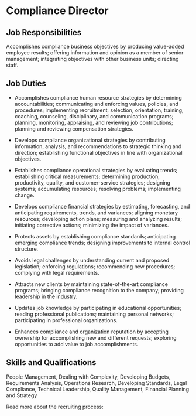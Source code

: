 # Compliance Director

## Job Responsibilities

Accomplishes compliance business objectives by producing value-added employee results; offering information and opinion as a member of senior management; integrating objectives with other business units; directing staff.

## Job Duties

* Accomplishes compliance human resource strategies by determining accountabilities; communicating and enforcing values, policies, and procedures; implementing recruitment, selection, orientation, training, coaching, counseling, disciplinary, and communication programs; planning, monitoring, appraising, and reviewing job contributions; planning and reviewing compensation strategies.

* Develops compliance organizational strategies by contributing information, analysis, and recommendations to strategic thinking and direction; establishing functional objectives in line with organizational objectives.

* Establishes compliance operational strategies by evaluating trends; establishing critical measurements; determining production, productivity, quality, and customer-service strategies; designing systems; accumulating resources; resolving problems; implementing change.

* Develops compliance financial strategies by estimating, forecasting, and anticipating requirements, trends, and variances; aligning monetary resources; developing action plans; measuring and analyzing results; initiating corrective actions; minimizing the impact of variances.

* Protects assets by establishing compliance standards; anticipating emerging compliance trends; designing improvements to internal control structure.

* Avoids legal challenges by understanding current and proposed legislation; enforcing regulations; recommending new procedures; complying with legal requirements.

* Attracts new clients by maintaining state-of-the-art compliance programs; bringing compliance recognition to the company; providing leadership in the industry.

* Updates job knowledge by participating in educational opportunities; reading professional publications; maintaining personal networks; participating in professional organizations.

* Enhances compliance and organization reputation by accepting ownership for accomplishing new and different requests; exploring opportunities to add value to job accomplishments.

## Skills and Qualifications

People Management, Dealing with Complexity, Developing Budgets, Requirements Analysis, Operations Research, Developing Standards, Legal Compliance, Technical Leadership, Quality Management, Financial Planning and Strategy

Read more about the recruiting process:
